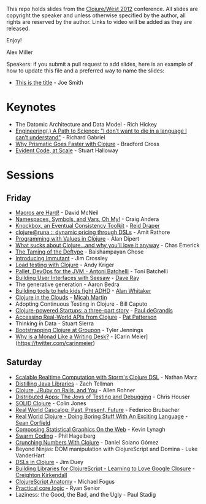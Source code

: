 This repo holds slides from the [Clojure/West 2012](http://clojurewest.org) conference.  All slides are copyright the speaker and unless otherwise specified by the author, all rights are reserved by the author.  Links to video will be added as they are released.

Enjoy!

Alex Miller

Speakers: if you submit a pull request to add slides, here is an example of how to update this file and a preferred way
to name the slides:

* [This is the title](https://github.com/strangeloop/clojurewest2012-slides/raw/master/Smith-ThisIsTheTitle.pdf) - Joe Smith


# Keynotes

* The Datomic Architecture and Data Model - Rich Hickey
* [Engineering(,) A Path to Science: "I don’t want to die in a language I can’t understand"](https://github.com/strangeloop/clojurewest2012-slides/raw/master/Gabriel-EngineeringScienceIncommensurability.pdf) - Richard Gabriel
* [Why Prismatic Goes Faster with Clojure](https://github.com/strangeloop/clojurewest2012-slides/raw/master/Cross-Prismatic.pdf) - Bradford Cross
* [Evident Code, at Scale](https://github.com/strangeloop/clojurewest2012-slides/raw/master/Halloway-EvidentCodeAtScale.pdf) - Stuart Halloway

# Sessions

## Friday

* [Macros are Hard!](https://github.com/strangeloop/clojurewest2012-slides/raw/master/McNeil-MacrosAreHard.zip) -  David McNeil
* [Namespaces, Symbols, and Vars, Oh My!](https://github.com/strangeloop/clojurewest2012-slides/raw/master/Andera-Namespaces-Symbols-Vars.zip) - Craig Andera
* [Knockbox, an Eventual Consistency Toolkit](http://reiddraper.github.com/knockbox-slides/) - [Reid Draper](https://twitter.com/#!/reiddraper)
* [clojure@runa :: dynamic pricing through DSLs](https://github.com/strangeloop/clojurewest2012-slides/raw/master/Rathore-Runa.pdf) - Amit Rathore
* [Programming with Values in Clojure](https://github.com/strangeloop/clojurewest2012-slides/raw/master/Dipert-ProgrammingWithValues.pdf) - Alan Dipert
* [What sucks about Clojure...and why you'll love it anyway](https://github.com/strangeloop/clojurewest2012-slides/raw/master/cemerick-what-sucks-about-clojure-and-why-youll-love-it-anyway.pdf) - Chas Emerick
* [The Taming of the Deftype](https://github.com/strangeloop/clojurewest2012-slides/raw/master/Taming_of_The_Deftype_Baishampayan_Ghose.pdf) - Baishampayan Ghose
* [Introducing Immutant](https://github.com/strangeloop/clojurewest2012-slides/raw/master/Crossley-Introducing-Immutant.pdf) - Jim Crossley
* [Load testing with Clojure](https://github.com/strangeloop/clojurewest2012-slides/raw/master/kriger-load_testing_with_clojure.tbz) - Andy Kriger
* [Pallet, DevOps for the JVM - Antoni Batchelli](https://github.com/strangeloop/clojurewest2012-slides/raw/master/tbatchelli-pallet-devops-for-the-jvm.pdf) - Toni Batchelli
* [Building User Interfaces with Seesaw](http://darevay.com/talks/clojurewest2012) - [Dave Ray](http://twitter.com/darevay)
* The generative generation - Aaron Bedra
* [Building tools to help kids fight ADHD](https://github.com/strangeloop/clojurewest2012-slides/raw/master/whitaker-helping-adhd-kids.pdf) - [Alan Whitaker](http://twitter.com/#!/digiduke)
* [Clojure in the Clouds](https://github.com/strangeloop/clojurewest2012-slides/raw/master/slagyr-clojure-in-the-clouds.pdf) - [Micah Martin](http://twitter.com/slagyr)
* Adopting Continuous Testing in Clojure - Bill Caputo
* [Clojure-powered Startups: a three-part story](https://github.com/strangeloop/clojurewest2012-slides/raw/master/deGrandis-ClojurePoweredStartups.pdf) - [Paul deGrandis](https://twitter.com/ohpauleez)
* [Accessing Real-World APIs from Clojure](https://github.com/strangeloop/clojurewest2012-slides/raw/master/Patterson-RealWorldAPIs.pdf) - [Pat Patterson](http://twitter.com/metadaddy)
* Thinking in Data - Stuart Sierra
* [Bootstrapping Clojure at Groupon](https://github.com/strangeloop/clojurewest2012-slides/raw/master/bootstrapping_clojure_at_groupon.pdf) - Tyler Jennings
* [Why is a Monad Like a Writing Desk?](https://github.com/strangeloop/clojurewest2012-slides/raw/master/monadWritingDesk.pdf) - [Carin Meier] (https://twitter.com/carinmeier)

## Saturday

* [Scalable Realtime Computation with Storm's Clojure DSL](https://github.com/strangeloop/clojurewest2012-slides/raw/master/marz-storm.pdf) - Nathan Marz
* [Distilling Java Libraries](https://github.com/strangeloop/clojurewest2012-slides/raw/master/Tellman-Distilling-Java-Libraries.pdf) - Zach Tellman
* [Clojure, JRuby on Rails, and You](https://github.com/strangeloop/clojurewest2012-slides/raw/master/Rohner-JRuby.pdf) - Allen Rohner
* [Distributed Apps: The Joys of Testing and Debugging](https://github.com/strangeloop/clojurewest2012-slides/raw/master/StackTraces-Longbottom-Chouser.svg) - Chris Houser
* [SOLID Clojure](https://github.com/strangeloop/clojurewest2012-slides/raw/master/trptcolin-SOLID-Clojure.pdf) - Colin Jones
* [Real World Cascalog: Past, Present, Future](https://github.com/strangeloop/clojurewest2012-slides/raw/master/Brubacher-Cascalog.pdf) - Federico Brubacher
* [Real World Clojure - Doing Boring Stuff With An Exciting Language](https://github.com/strangeloop/clojurewest2012-slides/raw/master/Corfield-Boring.pdf) - [Sean Corfield](http://corfield.org)
* [Composing Statistical Graphics On the Web](https://github.com/strangeloop/clojurewest2012-slides/raw/master/lynaghk_statistical_graphics_clojurescript.pdf) - Kevin Lynagh
* [Swarm Coding](https://github.com/strangeloop/clojurewest2012-slides/raw/master/Hagelberg-SwarmCoding.pdf) - Phil Hagelberg
* [Crunching Numbers With Clojure](https://github.com/strangeloop/clojurewest2012-slides/raw/master/Solano-Gómez-Crunching-Numbers-with-Clojure.pdf) - Daniel Solano Gómez
* Beyond Ninjas: DOM manipulation with ClojureScript and Domina - Luke VanderHart
* [DSLs in Clojure](https://github.com/strangeloop/clojurewest2012-slides/raw/master/Duey-DSLs.pdf) - Jim Duey
* [Building Libraries for ClojureScript - Learning to Love Google Closure](http://ckirkendall.github.com/Presentations/ClojureWest/) - [Creighton Kirkendall](http://twitter.com/crkirkendall)
* [ClojureScript Anatomy](https://github.com/strangeloop/clojurewest2012-slides/raw/master/CLJS_clojure-west-FOGUS.pdf) - Michael Fogus
* [Practical core.logic](https://github.com/strangeloop/clojurewest2012-slides/raw/master/Senior-PracticalCoreLogic.zip) - Ryan Senior
* Laziness: the Good, the Bad, and the Ugly - Paul Stadig
